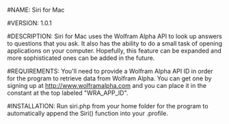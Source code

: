 #NAME:
Siri for Mac

#VERSION:
1.0.1

#DESCRIPTION:
Siri for Mac uses the Wolfram Alpha API to look up answers to questions that you ask. It also has the ability to do a small task of opening applications on your computer. Hopefully, this feature can be expanded and more sophisticated ones can be added in the future.

#REQUIREMENTS:
You'll need to provide a Wolfram Alpha API ID in order for the program to retrieve data from Wolfram Alpha. You can get one by signing up at http://www.wolframalpha.com and you can place it in the constant at the top labeled "WRA_APP_ID".

#INSTALLATION:
Run siri.php from your home folder for the program to automatically append the Siri() function into your .profile.

